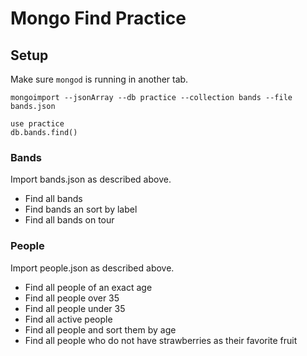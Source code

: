 # Mongo Find Practice

## Setup
Make sure `mongod` is running in another tab.

```
mongoimport --jsonArray --db practice --collection bands --file bands.json

```

```
use practice
db.bands.find()
```

### Bands
Import bands.json as described above.

* Find all bands
* Find bands an sort by label 
* Find all bands on tour

### People
Import people.json as described above.

* Find all people of an exact age
* Find all people over 35
* Find all people under 35
* Find all active people
* Find all people and sort them by age
* Find all people who do not have strawberries as their favorite fruit
